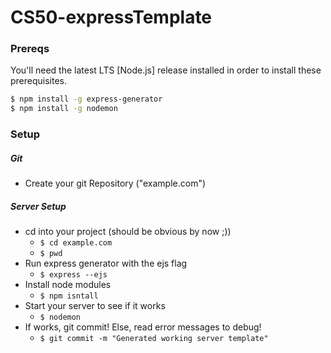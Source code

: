 # CS50-expressTemplate

### Prereqs
You'll need the latest LTS [Node.js] release installed in order to install these prerequisites.
```sh
$ npm install -g express-generator
$ npm install -g nodemon
```

### Setup
##### Git
- Create your git Repository ("example.com")

##### Server Setup
- cd into your project (should be obvious by now ;))
    - ```$ cd example.com ```
    - ```$ pwd ```
- Run express generator with the ejs flag
    -  ```$ express --ejs ```
- Install node modules
    - ```$ npm isntall ```
- Start your server to see if it works
    - ```$ nodemon  ```
- If works, git commit! Else, read error messages to debug!
    - ```$ git commit -m "Generated working server template"  ```
